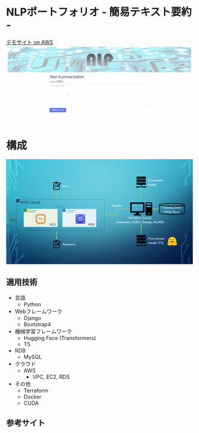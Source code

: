 # NLPポートフォリオ - 簡易テキスト要約 -

[デモサイト on AWS](http://35.73.73.242/nlp0/)
![画像名](https://github.com/tagawa0207/nlp0/blob/main/image/demo.gif)

# 構成

![画像名](https://github.com/tagawa0207/nlp0/blob/main/image/config.png)

## 適用技術
- 言語
  - Python  
- Webフレームワーク
  - Django
  - Bootstrap4
- 機械学習フレームワーク
  - Hugging Face (Transformers)
  - T5
- RDB
  - MySQL
- クラウド
  - AWS
    - VPC, EC2, RDS
- その他
  - Terraform
  - Docker
  - CUDA

## 参考サイト

